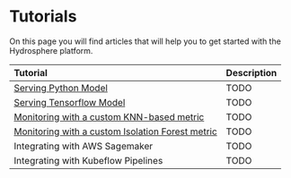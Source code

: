 # Tutorials

On this page you will find articles that will help you to get started with the Hydrosphere platform.

| Tutorial | Description |
| :--- | :--- |
| [Serving Python Model](python.md) | TODO |
| [Serving Tensorflow Model](tensorflow.md) | TODO |
| [Monitoring with a custom KNN-based metric](knn_anomaly_detection.md) | TODO |
| [Monitoring with a custom Isolation Forest metric](isolation_forest_anomaly_detection.md) | TODO |
| Integrating with AWS Sagemaker | TODO |
| Integrating with Kubeflow Pipelines | TODO |

